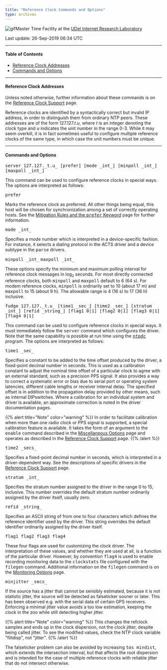 ```yaml
---
title: "Reference Clock Commands and Options"
type: archives
---
```


![gif](/archives/pic/stack1a.jpg)Master Time Facility at the [UDel Internet Research Laboratory](http://www.eecis.udel.edu/%7emills/lab.html)

Last update: 26-Sep-2019 06:34 UTC

* * *

#### Table of Contents

*   [Reference Clock Addresses](/archives/4.2.8-series/clockopt/#reference-clock-addresses)
*   [Commands and Options](/archives/4.2.8-series/clockopt/#commands-and-options)

* * *

#### Reference Clock Addresses

Unless noted otherwise, further information about these commands is on the [Reference Clock Support](/archives/4.2.8-series/refclock) page.

Reference clocks are identified by a syntactically correct but invalid IP address, in order to distinguish them from ordinary NTP peers. These addresses are of the form 127.127._t_._u_, where _t_ is an integer denoting the clock type and _u_ indicates the unit number in the range 0-3\. While it may seem overkill, it is in fact sometimes useful to configure multiple reference clocks of the same type, in which case the unit numbers must be unique.

* * *

#### Commands and Options

<dt id="server"><tt>server 127.127._t.u_ [prefer] [mode _int_] [minpoll _int_] [maxpoll _int_]</tt></dt>

This command can be used to configure reference clocks in special ways. The options are interpreted as follows:

<dt><tt>prefer</tt></dt>

Marks the reference clock as preferred. All other things being equal, this host will be chosen for synchronization among a set of correctly operating hosts. See the [Mitigation Rules and the <tt>prefer</tt> Keyword](/archives/4.2.8-series/prefer) page for further information.

<dt><tt>mode _int_</tt></dt>

Specifies a mode number which is interpreted in a device-specific fashion. For instance, it selects a dialing protocol in the ACTS driver and a device subtype in the <tt>parse</tt> drivers.

<dt><tt>minpoll _int_</tt>  
<tt>maxpoll _int_</tt></dt>

These options specify the minimum and maximum polling interval for reference clock messages in log<sub>2</sub> seconds. For most directly connected reference clocks, both <tt>minpoll</tt> and <tt>maxpoll</tt> default to 6 (64 s). For modem reference clocks, <tt>minpoll</tt> is ordinarily set to 10 (about 17 m) and <tt>maxpoll</tt> to 15 (about 9 h). The allowable range is 4 (16 s) to 17 (36 h) inclusive.

<dt id="fudge"><tt>fudge 127.127._t.u_ [time1 _sec_] [time2 _sec_] [stratum _int_] [refid _string_] [flag1 0|1] [flag2 0|1] [flag3 0|1] [flag4 0|1]</tt></dt>

This command can be used to configure reference clocks in special ways. It must immediately follow the <tt>server</tt> command which configures the driver. Note that the same capability is possible at run time using the <tt>[ntpdc](/archives/4.2.8-series/ntpdc)</tt> program. The options are interpreted as follows:

<dt><tt>time1 _sec_</tt></dt>

Specifies a constant to be added to the time offset produced by the driver, a fixed-point decimal number in seconds. This is used as a calibration constant to adjust the nominal time offset of a particular clock to agree with an external standard, such as a precision PPS signal. It also provides a way to correct a systematic error or bias due to serial port or operating system latencies, different cable lengths or receiver internal delay. The specified offset is in addition to the propagation delay provided by other means, such as internal DIPswitches. Where a calibration for an individual system and driver is available, an approximate correction is noted in the driver documentation pages.

{{% alert title="Note" color="warning" %}} 
In order to facilitate calibration when more than one radio clock or PPS signal is supported, a special calibration feature is available. It takes the form of an argument to the <tt>enable</tt> command described in the [Miscellaneous Options](/archives/4.2.8-series/miscopt) page and operates as described in the [Reference Clock Support](/archives/4.2.8-series/refclock) page.
{{% /alert %}}

<dt><tt>time2 _secs_</tt></dt>

Specifies a fixed-point decimal number in seconds, which is interpreted in a driver-dependent way. See the descriptions of specific drivers in the [Reference Clock Support](/archives/4.2.8-series/refclock) page.

<dt><tt>stratum _int_</tt></dt>

Specifies the stratum number assigned to the driver in the range 0 to 15, inclusive. This number overrides the default stratum number ordinarily assigned by the driver itself, usually zero.

<dt><tt>refid _string_</tt></dt>

Specifies an ASCII string of from one to four characters which defines the reference identifier used by the driver. This string overrides the default identifier ordinarily assigned by the driver itself.

<dt><tt>flag1 flag2 flag3 flag4</tt></dt>

These four flags are used for customizing the clock driver. The interpretation of these values, and whether they are used at all, is a function of the particular driver. However, by convention <tt>flag4</tt> is used to enable recording monitoring data to the <tt>clockstats</tt> file configured with the <tt>filegen</tt> command. Additional information on the <tt>filegen</tt> command is on the [Monitoring Options](/archives/4.2.8-series/monopt) page.

<dt><tt>minjitter _secs_</tt></dt>

If the source has a jitter that cannot be sensibly estimated, because it is not statistic jitter, the source will be detected as falseticker sooner or later. This has been observed e.g. with the serial data of certain GPS receivers. Enforcing a minimal jitter value avoids a too low estimation, keeping the clock in the zoo while still detecting higher jitter.

{{% alert title="Note" color="warning" %}}
This changes the refclock samples and ends up in the clock dispersion, not the clock jitter, despite being called jitter. To see the modified values, check the NTP clock variable "filtdisp", not "jitter".
{{% /alert %}}

The falseticker problem can also be avoided by increasing <tt>tos mindist</tt>, which extends the intersection interval, but that affects the root dispersion and is intended for the case of multiple reference clocks with reliable jitter that do not intersect otherwise.